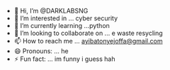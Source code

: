 - 👋 Hi, I’m @DARKLABSNG
- 👀 I’m interested in ... cyber security
- 🌱 I’m currently learning ...python
- 💞️ I’m looking to collaborate on ... e waste resycling
- 📫 How to reach me ... ayibatonyejoffa@gmail.com
- 😄 Pronouns: ... he
- ⚡ Fun fact: ... im funny i guess hah

<!---
DARKLABSNG/DARKLABSNG is a ✨ special ✨ repository because its `README.md` (this file) appears on your GitHub profile.
You can click the Preview link to take a look at your changes.
--->
